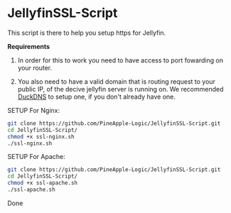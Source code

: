 # JellyfinSSL-Script
This script is there to help you setup https for Jellyfin.

**Requirements**
1. In order for this to work you need to have access to port fowarding on your router.

2. You also need to have a valid domain that is routing request to your public IP, of the decive jellyfin server is running on.
   We recommended [DuckDNS](https://duckdns.org) to setup one, if you don't already have one.

SETUP For Nginx:
````bash
git clone https://github.com/PineApple-Logic/JellyfinSSL-Script.git
cd JellyfinSSL-Script/
chmod +x ssl-nginx.sh
./ssl-nginx.sh
````

SETUP For Apache:
````bash
git clone https://github.com/PineApple-Logic/JellyfinSSL-Script.git
cd JellyfinSSL-Script/
chmod +x ssl-apache.sh
./ssl-apache.sh
````

Done
